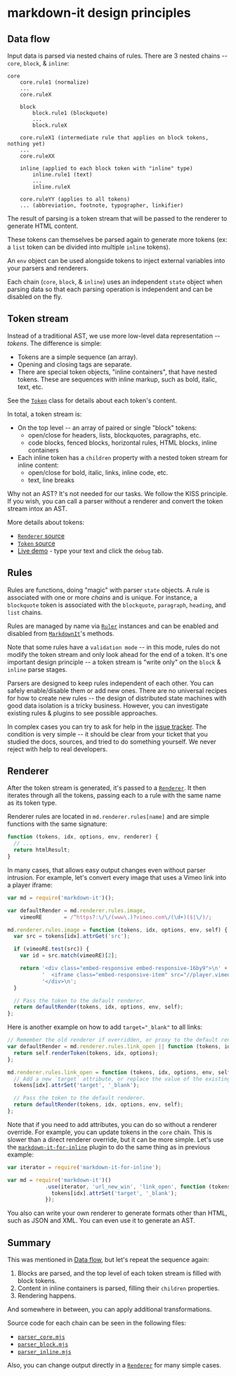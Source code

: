 # markdown-it design principles

## Data flow

Input data is parsed via nested chains of rules. There are 3 nested chains --
`core`, `block`, & `inline`:

```
core
    core.rule1 (normalize)
    ...
    core.ruleX

    block
        block.rule1 (blockquote)
        ...
        block.ruleX

    core.ruleX1 (intermediate rule that applies on block tokens, nothing yet)
    ...
    core.ruleXX

    inline (applied to each block token with "inline" type)
        inline.rule1 (text)
        ...
        inline.ruleX

    core.ruleYY (applies to all tokens)
    ... (abbreviation, footnote, typographer, linkifier)
```

The result of parsing is a token stream that will be passed to the renderer to generate HTML content.

These tokens can themselves be parsed again to generate more tokens (ex: a `list` token can be divided into multiple `inline` tokens).

An `env` object can be used alongside tokens to inject external variables into your parsers and renderers.

Each chain (`core`, `block`, & `inline`) uses an independent `state` object when parsing data so that each parsing operation is independent and can be disabled on the fly.


## Token stream

Instead of a traditional AST, we use more low-level data representation -- *tokens*.
The difference is simple:

- Tokens are a simple sequence (an array).
- Opening and closing tags are separate.
- There are special token objects, "inline containers", that have nested tokens.
  These are sequences with inline markup, such as bold, italic, text, etc.

See the [`Token`](https://github.com/markdown-it/markdown-it/blob/master/lib/token.mjs) class
for details about each token's content.

In total, a token stream is:

- On the top level -- an array of paired or single "block" tokens:
  - open/close for headers, lists, blockquotes, paragraphs, etc.
  - code blocks, fenced blocks, horizontal rules, HTML blocks, inline containers
- Each inline token has a `children` property with a nested token stream for inline content:
  - open/close for bold, italic, links, inline code, etc.
  - text, line breaks

Why not an AST? It's not needed for our tasks. We follow the KISS principle.
If you wish, you can call a parser without a renderer and convert the token stream
intox an AST.

More details about tokens:

- [`Renderer` source](https://github.com/markdown-it/markdown-it/blob/master/lib/renderer.mjs)
- [`Token` source](https://github.com/markdown-it/markdown-it/blob/master/lib/token.mjs)
- [Live demo](https://markdown-it.github.io/) - type your text and click the `debug` tab.


## Rules

Rules are functions, doing "magic" with parser `state` objects. A rule is associated with one or more *chains* and is unique. For instance, a `blockquote` token is associated with the `blockquote`, `paragraph`, `heading`, and `list` chains.

Rules are managed by name via [`Ruler`](https://markdown-it.github.io/markdown-it/#Ruler) instances and can be enabled and disabled from [`MarkdownIt`](https://markdown-it.github.io/markdown-it/#MarkdownIt)'s methods.

Note that some rules have a `validation mode` -- in this mode, rules do not
modify the token stream and only look ahead for the end of a token. It's one
important design principle -- a token stream is "write only" on the `block` & `inline` parse stages.

Parsers are designed to keep rules independent of each other. You can safely enable/disable them or
add new ones. There are no universal recipes for how to create new rules -- the design of
distributed state machines with good data isolation is a tricky business. However, you
can investigate existing rules & plugins to see possible approaches.

In complex cases you can try to ask for help in the [issue tracker](https://github.com/markdown-it/markdown-it/issues).
The condition is very simple -- it should be clear from your ticket that you studied the docs, sources,
and tried to do something yourself. We never reject with help to real developers.


## Renderer

After the token stream is generated, it's passed to a [`Renderer`](https://markdown-it.github.io/markdown-it/#Renderer).
It then iterates through all the tokens, passing each to a rule with the same name as its token type.

Renderer rules are located in `md.renderer.rules[name]` and are simple functions
with the same signature:

```js
function (tokens, idx, options, env, renderer) {
  // ...
  return htmlResult;
}
```

In many cases, that allows easy output changes even without parser intrusion.
For example, let's convert every image that uses a Vimeo link into a player iframe:

```js
var md = require('markdown-it')();

var defaultRender = md.renderer.rules.image,
    vimeoRE       = /^https?:\/\/(www\.)?vimeo.com\/(\d+)($|\/)/;

md.renderer.rules.image = function (tokens, idx, options, env, self) {
  var src = tokens[idx].attrGet('src');

  if (vimeoRE.test(src)) {
    var id = src.match(vimeoRE)[2];

    return '<div class="embed-responsive embed-responsive-16by9">\n' +
           '  <iframe class="embed-responsive-item" src="//player.vimeo.com/video/' + id + '"></iframe>\n' +
           '</div>\n';
  }

  // Pass the token to the default renderer.
  return defaultRender(tokens, idx, options, env, self);
};
```

Here is another example on how to add `target="_blank"` to all links:

```js
// Remember the old renderer if overridden, or proxy to the default renderer.
var defaultRender = md.renderer.rules.link_open || function (tokens, idx, options, env, self) {
  return self.renderToken(tokens, idx, options);
};

md.renderer.rules.link_open = function (tokens, idx, options, env, self) {
  // Add a new `target` attribute, or replace the value of the existing one.
  tokens[idx].attrSet('target', '_blank');

  // Pass the token to the default renderer.
  return defaultRender(tokens, idx, options, env, self);
};
```

Note that if you need to add attributes, you can do so without a renderer override.
For example, you can update tokens in the `core` chain. This is slower than a direct
renderer override, but it can be more simple. Let's use the
[`markdown-it-for-inline`](https://github.com/markdown-it/markdown-it-for-inline) plugin
to do the same thing as in previous example:

```js
var iterator = require('markdown-it-for-inline');

var md = require('markdown-it')()
            .use(iterator, 'url_new_win', 'link_open', function (tokens, idx) {
              tokens[idx].attrSet('target', '_blank');
            });
```

You also can write your own renderer to generate formats other than HTML, such as
JSON and XML. You can even use it to generate an AST.


## Summary

This was mentioned in [Data flow](#data-flow), but let's repeat the sequence again:

1. Blocks are parsed, and the top level of each token stream is filled with block tokens.
2. Content in inline containers is parsed, filling their `children` properties.
3. Rendering happens.

And somewhere in between, you can apply additional transformations.

Source code for each chain can be seen in the following files:

- [`parser_core.mjs`](https://github.com/markdown-it/markdown-it/blob/master/lib/parser_core.mjs)
- [`parser_block.mjs`](https://github.com/markdown-it/markdown-it/blob/master/lib/parser_block.mjs)
- [`parser_inline.mjs`](https://github.com/markdown-it/markdown-it/blob/master/lib/parser_inline.mjs)

Also, you can change output directly in a [`Renderer`](https://markdown-it.github.io/markdown-it/#Renderer) for many simple cases.
